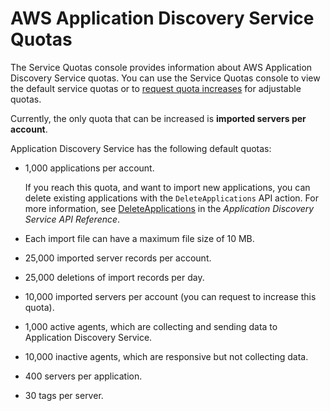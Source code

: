 # AWS Application Discovery Service Quotas<a name="ads_service_limits"></a>

The Service Quotas console provides information about AWS Application Discovery Service quotas\. You can use the Service Quotas console to view the default service quotas or to [request quota increases](https://console.aws.amazon.com/servicequotas/home?region=us-east-1#!/services/discovery/quotas) for adjustable quotas\. 

Currently, the only quota that can be increased is **imported servers per account**\.

Application Discovery Service has the following default quotas:
+ 1,000 applications per account\.

  If you reach this quota, and want to import new applications, you can delete existing applications with the `DeleteApplications` API action\. For more information, see [DeleteApplications](https://docs.aws.amazon.com/application-discovery/latest/APIReference/API_DeleteApplications.html) in the *Application Discovery Service API Reference*\.
+ Each import file can have a maximum file size of 10 MB\.
+ 25,000 imported server records per account\.
+ 25,000 deletions of import records per day\.
+ 10,000 imported servers per account \(you can request to increase this quota\)\.
+ 1,000 active agents, which are collecting and sending data to Application Discovery Service\.
+ 10,000 inactive agents, which are responsive but not collecting data\.
+ 400 servers per application\.
+ 30 tags per server\.